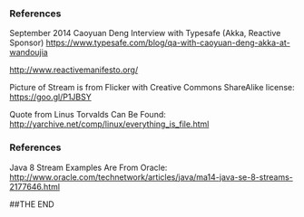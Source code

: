### References

September 2014 Caoyuan Deng Interview with Typesafe (Akka, Reactive Sponsor)
https://www.typesafe.com/blog/qa-with-caoyuan-deng-akka-at-wandoujia

http://www.reactivemanifesto.org/

Picture of Stream is from Flicker with Creative Commons ShareAlike license: https://goo.gl/P1JBSY

Quote from Linus Torvalds Can Be Found: http://yarchive.net/comp/linux/everything_is_file.html


### References

Java 8 Stream Examples Are From Oracle: http://www.oracle.com/technetwork/articles/java/ma14-java-se-8-streams-2177646.html


##THE END
